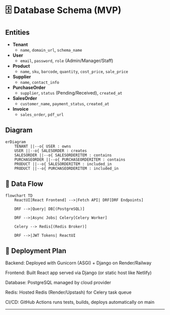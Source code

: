 

# 🗄️ Database Schema (MVP)

## Entities
- **Tenant**
  - `name`, `domain_url`, `schema_name`
- **User**
  - `email`, `password`, `role` (Admin/Manager/Staff)
- **Product**
  - `name`, `sku`, `barcode`, `quantity`, `cost_price`, `sale_price`
- **Supplier**
  - `name`, `contact_info`
- **PurchaseOrder**
  - `supplier`, `status` (Pending/Received), `created_at`
- **SalesOrder**
  - `customer_name`, `payment_status`, `created_at`
- **Invoice**
  - `sales_order`, `pdf_url`

## Diagram
```mermaid
erDiagram
    TENANT ||--o{ USER : owns
    USER ||--o{ SALESORDER : creates
    SALESORDER ||--o{ SALESORDERITEM : contains
    PURCHASEORDER ||--o{ PURCHASEORDERITEM : contains
    PRODUCT ||--o{ SALESORDERITEM : included_in
    PRODUCT ||--o{ PURCHASEORDERITEM : included_in
```

## 🔄 Data Flow

```mermaid
flowchart TD
    ReactUI[React Frontend] -->|Fetch API| DRF[DRF Endpoints]

    DRF -->|Query| DB[(PostgreSQL)]

    DRF -->|Async Jobs| Celery[Celery Worker]

    Celery --> Redis[(Redis Broker)]

    DRF -->|JWT Tokens| ReactUI
```

## 🚀 Deployment Plan

Backend: Deployed with Gunicorn (ASGI) + Django on Render/Railway

Frontend: Built React app served via Django (or static host like Netlify)

Database: PostgreSQL managed by cloud provider

Redis: Hosted Redis (Render/Upstash) for Celery task queue

CI/CD: GitHub Actions runs tests, builds, deploys automatically on main


---